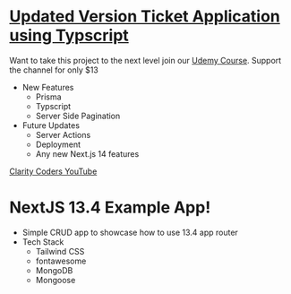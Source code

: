 # <a href="https://www.udemy.com/course/nextjs14-ticketapp/?couponCode=DD85199B00481F602C1F" target="_blank">Updated Version Ticket Application using Typscript</a>
Want to take this project to the next level join our <a href="https://www.udemy.com/course/nextjs14-ticketapp/?couponCode=DD85199B00481F602C1F" target="_blank">
Udemy Course</a>. Support the channel for only $13
- New Features
  - Prisma
  - Typscript
  - Server Side Pagination
- Future Updates
  - Server Actions
  - Deployment
  - Any new Next.js 14 features

<a href="https://www.youtube.com/claritycoders" target="_blank">Clarity Coders YouTube</a>
# NextJS 13.4 Example App!
- Simple CRUD app to showcase how to use 13.4 app router
- Tech Stack
  - Tailwind CSS
  - fontawesome
  - MongoDB
  - Mongoose 

